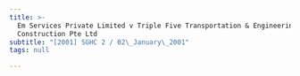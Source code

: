 ```yaml
---
title: >-
  Em Services Private Limited v Triple Five Transportation & Engineering
  Construction Pte Ltd
subtitle: "[2001] SGHC 2 / 02\_January\_2001"
tags: null

---
```


